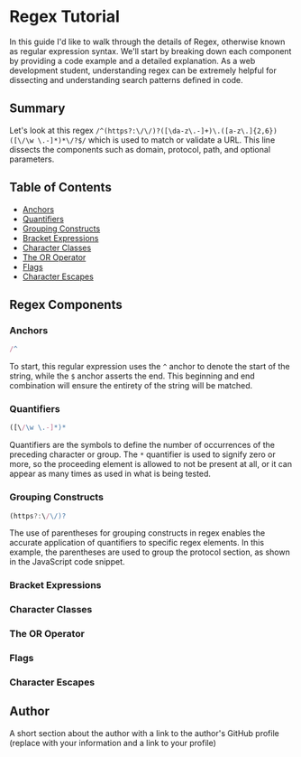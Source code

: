 # Regex Tutorial

In this guide I'd like to walk through the details of Regex, otherwise known as regular expression syntax. We'll start by breaking down each component by providing a code example and a detailed explanation. As a web development student, understanding regex can be extremely helpful for dissecting and understanding search patterns defined in code.

## Summary

Let's look at this regex `/^(https?:\/\/)?([\da-z\.-]+)\.([a-z\.]{2,6})([\/\w \.-]*)*\/?$/` which is used to match or validate a URL. This line dissects the components such as domain, protocol, path, and optional parameters.

## Table of Contents

- [Anchors](#anchors)
- [Quantifiers](#quantifiers)
- [Grouping Constructs](#grouping-constructs)
- [Bracket Expressions](#bracket-expressions)
- [Character Classes](#character-classes)
- [The OR Operator](#the-or-operator)
- [Flags](#flags)
- [Character Escapes](#character-escapes)

## Regex Components

### Anchors

```javascript
/^
```

To start, this regular expression uses the `^` anchor to denote the start of the string, while the `$` anchor asserts the end. This beginning and end combination will ensure the entirety of the string will be matched.

### Quantifiers

```javascript
([\/\w \.-]*)*
```

Quantifiers are the symbols to define the number of occurrences of the preceding character or group. The `*` quantifier is used to signify zero or more, so the proceeding element is allowed to not be present at all, or it can appear as many times as used in what is being tested.

### Grouping Constructs

```javascript
(https?:\/\/)?
```

The use of parentheses for grouping constructs in regex enables the accurate application of quantifiers to specific regex elements. In this example, the parentheses are used to group the protocol section, as shown in the JavaScript code snippet.

### Bracket Expressions

### Character Classes

### The OR Operator

### Flags

### Character Escapes

## Author

A short section about the author with a link to the author's GitHub profile (replace with your information and a link to your profile)
